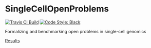# SingleCellOpenProblems

[![Travis CI Build](https://api.travis-ci.com/scottgigante/SingleCellOpenProblems.svg?branch=master)](https://travis-ci.com/scottgigante/SingleCellOpenProblems)
[![Code Style: Black](https://img.shields.io/badge/code%20style-black-000000.svg)](https://github.com/psf/black)

Formalizing and benchmarking open problems in single-cell genomics

[Results](results.md)

